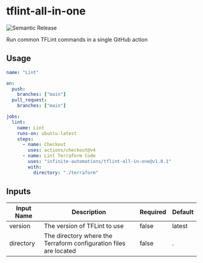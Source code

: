 # tflint-all-in-one

![Semantic Release](https://github.com/infinite-automations/tflint-all-in-one/actions/workflows/test-and-release.yml/badge.svg)

Run common TFLint commands in a single GitHub action

## Usage

```yaml
name: "Lint"

on:
  push:
    branches: ["main"]
  pull_request:
    branches: ["main"]

jobs:
  lint:
    name: Lint
    runs-on: ubuntu-latest    
    steps:
      - name: Checkout
        uses: actions/checkout@v4
      - name: Lint Terraform Code
        uses: "infinite-automations/tflint-all-in-one@v1.0.1"
        with:
          directory: "./terraform"
```

## Inputs

| Input Name | Description | Required | Default |
| --- | --- | --- | --- |
| version | The version of TFLint to use | false | latest |
| directory | The directory where the Terraform configuration files are located | false | . |
